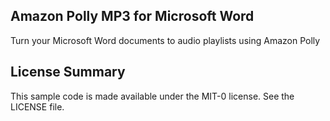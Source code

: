 ## Amazon Polly MP3 for Microsoft Word

Turn your Microsoft Word documents to audio playlists using Amazon Polly

## License Summary

This sample code is made available under the MIT-0 license. See the LICENSE file.
